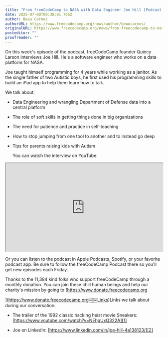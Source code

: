 ```yaml
---
title: "From freeCodeCamp to NASA with Data Engineer Joe Hill [Podcast #178]"
date: 2025-07-08T09:38:01.765Z
author: Beau Carnes
authorURL: https://www.freecodecamp.org/news/author/beaucarnes/
originalURL: https://www.freecodecamp.org/news/from-freecodecamp-to-nasa-with-data-engineer-joe-hill-podcast-178/
posteditor: ""
proofreader: ""
---
```


On this week's episode of the podcast, freeCodeCamp founder Quincy Larson interviews Joe Hill. He's a software engineer who works on a data platform for NASA.

<!-- more -->

Joe taught himself programming for 4 years while working as a janitor. As the single father of two Autistic boys, he first used his programming skills to build an iPad app to help them learn how to talk.

We talk about:

-   Data Engineering and wrangling Department of Defense data into a central platform
    
-   The role of soft skills in getting things done in big organizations
    
-   The need for patience and practice in self-teaching
    
-   How to stop jumping from one tool to another and to instead go deep
    
-   Tips for parents raising kids with Autism
    
    You can watch the interview on YouTube:
    

<iframe width="560" height="315" src="https://www.youtube.com/embed/cMOz7Tyq7aE" style="aspect-ratio: 16 / 9; width: 100%; height: auto;" title="YouTube video player" allow="accelerometer; autoplay; clipboard-write; encrypted-media; gyroscope; picture-in-picture; web-share" referrerpolicy="strict-origin-when-cross-origin" allowfullscreen="" loading="lazy"></iframe>

Or you can listen to the podcast in Apple Podcasts, Spotify, or your favorite podcast app. Be sure to follow the freeCodeCamp Podcast there so you'll get new episodes each Friday.

Thanks to the 11,384 kind folks who support freeCodeCamp through a monthly donation. You can join these chill human beings and help our charity's mission by going to \[https://www.donate.freecodecamp.org

\](https://www.donate.freecodecamp.org￼￼Links)Links we talk about during our conversation:

-   The trailer of the 1992 classic hacking heist movie Sneakers: [https://www.youtube.com/watch?v=NEhgUxQ322A][1]
    
-   Joe on LinkedIn: [https://www.linkedin.com/in/joe-hill-4a138123/][2]
    

[1]: https://www.youtube.com/watch?v=NEhgUxQ322A￼-
[2]: https://www.linkedin.com/in/joe-hill-4a138123/
